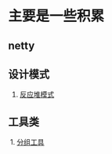 # 主要是一些积累

## netty

## 设计模式

  1. [反应堆模式](https://github.com/zhizhi555555/javatools/blob/master/src/main/java/desiger/Reactor%EF%BC%88%E5%8F%8D%E5%BA%94%E5%99%A8%EF%BC%89%E6%A8%A1%E5%BC%8F.md)

## 工具类
  
  1. [分组工具](https://github.com/zhizhi555555/javatools/blob/master/src/main/java/utils/GroupUtil.java)
  
